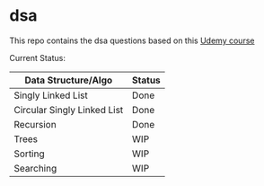 # dsa
This repo contains the dsa questions based on this [Udemy course](https://www.udemy.com/course/data-structures-and-algorithms-bootcamp-in-python/learn/lecture/22871307#overview)

Current Status:

| Data Structure/Algo | Status |
|---------------------|--------|
| Singly Linked List | Done |
| Circular Singly Linked List | Done |
| Recursion | Done |
| Trees | WIP |
| Sorting | WIP |
| Searching | WIP |